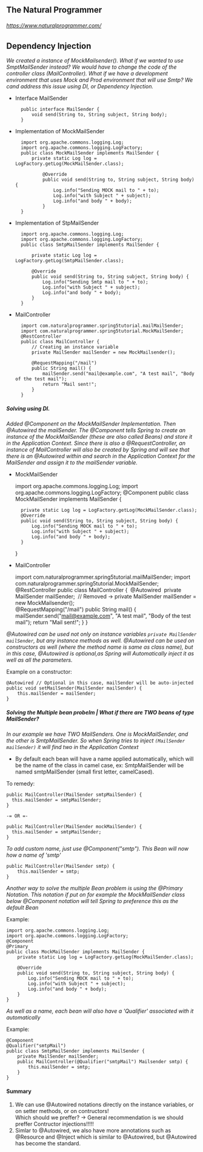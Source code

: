 ## The Natural Programmer
###### https://www.naturalprogrammer.com/

## Dependency Injection

*We created a instance of MockMailsender().  What if we wanted to use SmptMailSender instead?  We would have to change the
code of the controller class (MailController).  What if we have a development environment that uses Mock and Prod environment that
will use Smtp? We cand address this issue using DI, or Dependency Injection.*

* Interface MailSender

        public interface MailSender {
            void send(String to, String subject, String body);
        }

* Implementation of MockMailSender

        import org.apache.commons.logging.Log;
        import org.apache.commons.logging.LogFactory;
        public class MockMailSender implements MailSender {
        	private static Log log = LogFactory.getLog(MockMailSender.class);
        
        		@Override
        		public void send(String to, String subject, String body) {
        			Log.info("Sending MOCK mail to " + to);
        			Log.info("with Subject " + subject);
        			Log.info("and body " + body);
        		}
        }

* Implementation of StpMailSender

	    import org.apache.commons.logging.Log;
	    import org.apache.commons.logging.LogFactory;
	    public class SmtpMailSender implements MailSender {
    
	        private static Log log = LogFactory.getLog(SmtpMailSender.class);
    
	        @Override
	        public void send(String to, String subject, String body) {
	    	    Log.info("Sending Smtp mail to " + to);
	    	    Log.info("with Subject " + subject);
	    	    Log.info("and body " + body);
	        }
	    }

* MailController

        import com.naturalprogrammer.spring5tutorial.mailMailSender;
        import com.naturalprogrammer.spring5tutorial.MockMailSender;
        @RestController
        public class MailController {
        	// Creating an instance variable
        	private MailSender mailSender = new MockMailsender();
        	
        	@RequestMapping("/mail")
        	public String mail() {
        		mailSender.send("mail@example.com", "A test mail", "Body of the test mail");
        		return "Mail sent!";
        	}
        }

##### Solving using DI.
*Added @Component on the MockMailSender Implementation.  Then @Autowired the mailSender. The @Component tells Spring to create an instance of the MockMailSender (these are also called Beans) and store it in the Application Context.  Since there is also a @RequestController, 
an instance of MailController will also be created by Spring and will see that there is an @Autowired within and search in the Application Context for the MailSender and assign it to the mailSender variable.*

* MockMailSender	

    import org.apache.commons.logging.Log;
    import org.apache.commons.logging.LogFactory;
	@Component
	public class MockMailSender implements MailSender {

		private static Log log = LogFactory.getLog(MockMailSender.class);
		@Override
		public void send(String to, String subject, String body) {
			Log.info("Sending MOCK mail to " + to);
			Log.info("with Subject " + subject);
			Log.info("and body " + body);
		}
	}

* MailController

	import com.naturalprogrammer.spring5tutorial.mailMailSender;
	import com.naturalprogrammer.spring5tutorial.MockMailSender;
	@RestController
	public class MailController {
	​	@Autowired
	​	private MailSender mailSender;
	​	// Removed -> private MailSender mailSender = new MockMailsender();
	​	
		@RequestMapping("/mail")
		public String mail() {
			mailSender.send("mail@example.com", "A test mail", "Body of the test mail");
			return "Mail sent!";
		}
	}

*@Autowired can be used not only on instance variables `private MailSender mailSender`, but any instance methods as well.
@Autowired can be used on constructors as well (where the method name is same as class name), but in this case, @Autowired is optional,as Spring will _Automatically_ inject it as well as all the parameters.*

Example on a constructor:

	@Autowired // Optional in this case, mailSender will be auto-injected
	public void setMailSender(MailSender mailSender) {
		this.mailSender = mailSender;
	}

##### Solving the Multiple bean probelm | What if there are TWO beans of type MailSender?
*In our example we have TWO MailSenders.  One is MockMailSender, and the other is SmtpMailSender. So when Spring tries to inject `(MailSender mailSender)` it will find two in the Application Context*

* By default each bean will have a name applied automatically, which will be the name of the class in camel case, ex: SmtpMailSender will be named smtpMailSender (small first letter, camelCased).

To remedy:

	public MailController(MailSender smtpMailSender) {
	  this.mailSender = smtpMailSender;
	}
	
	-= OR =-
	
	public MailController(MailSender mockMailSender) {
	  this.mailSender = smtpMailSender;
	}

*To add custom name, just use @Component("smtp").  This Bean will now how a name of 'smtp'*

	public MailController(MailSender smtp) {
		this.mailSender = smtp;
	}

*Another way to solve the multiple Bean problem is using the @Primary Notation.  This notation if put on for example the
MockMailSender class below @Component notation will tell Spring to preference this as the default Bean*

Example:

	import org.apache.commons.logging.Log;
	import org.apache.commons.logging.LogFactory;
	@Component
	@Primary
	public class MockMailSender implements MailSender {
		private static Log log = LogFactory.getLog(MockMailSender.class);
	
		@Override
		public void send(String to, String subject, String body) {
			Log.info("Sending MOCK mail to " + to);
			Log.info("with Subject " + subject);
			Log.info("and body " + body);
		}
	}

*As well as a name, each bean will also have a 'Qualifier' associated with it automatically*

Example:

	@Component
	@Qualifier("smtpMail")
	public class SmtpMailSender implements MailSender {
		private MailSender mailSender;
		public MailController(@Qualifier("smtpMail") Mailsender smtp) {
			this.mailSender = smtp;
		}
	}


#### Summary
1. We can use @Autowired notations directly on the instance variables, or on setter methods, or on contructors!  
Which should we preffer? -> General recommendation is we should preffer Contructor injections!!!!!
2. Simlar to @Autowired, we also have more annotations such as @Resource and @Inject which is similar to @Autowired, 
but @Autowired has become the standard.
